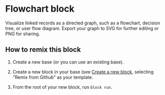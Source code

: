 # Flowchart block

Visualize linked records as a directed graph, such as a flowchart, decision tree, or user flow diagram. Export your
graph to SVG for further editing or PNG for sharing.

## How to remix this block

1. Create a new base (or you can use an existing base).

2. Create a new block in your base (see [Create a new block](https://airtable.com/developers/blocks/guides/hello-world-tutorial#create-a-new-block),
   selecting "Remix from Github" as your template.

3. From the root of your new block, run `block run`.
